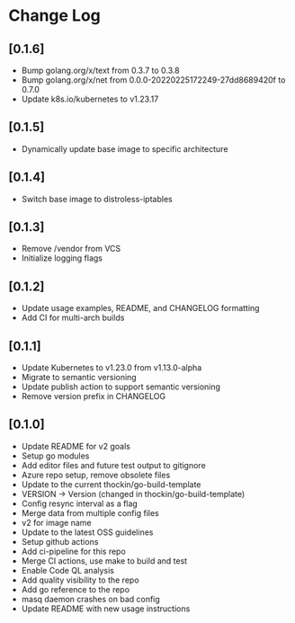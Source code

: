 # Change Log

## [0.1.6]

* Bump golang.org/x/text from 0.3.7 to 0.3.8
* Bump golang.org/x/net from 0.0.0-20220225172249-27dd8689420f to 0.7.0
* Update k8s.io/kubernetes to v1.23.17

## [0.1.5]

* Dynamically update base image to specific architecture

## [0.1.4]

* Switch base image to distroless-iptables

## [0.1.3]

* Remove /vendor from VCS
* Initialize logging flags

## [0.1.2]

* Update usage examples, README, and CHANGELOG formatting
* Add CI for multi-arch builds

## [0.1.1]

* Update Kubernetes to v1.23.0 from v1.13.0-alpha
* Migrate to semantic versioning
* Update publish action to support semantic versioning
* Remove version prefix in CHANGELOG

## [0.1.0]

* Update README for v2 goals
* Setup go modules
* Add editor files and future test output to gitignore
* Azure repo setup, remove obsolete files
* Update to the current thockin/go-build-template
* VERSION -> Version (changed in thockin/go-build-template)
* Config resync interval as a flag
* Merge data from multiple config files
* v2 for image name
* Update to the latest OSS guidelines
* Setup github actions
* Add ci-pipeline for this repo
* Merge CI actions, use make to build and test
* Enable Code QL analysis
* Add quality visibility to the repo
* Add go reference to the repo
* masq daemon crashes on bad config
* Update README with new usage instructions
